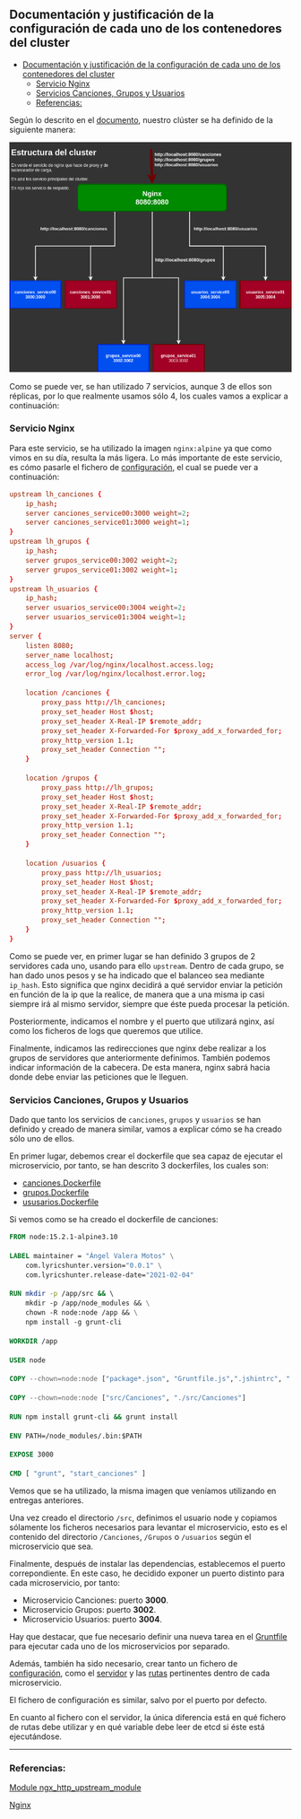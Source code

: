 ## Documentación y justificación de la configuración de cada uno de los contenedores del cluster

<!-- ![](../Img/ "") -->

- [Documentación y justificación de la configuración de cada uno de los contenedores del cluster](#documentación-y-justificación-de-la-configuración-de-cada-uno-de-los-contenedores-del-cluster)
  - [Servicio Nginx](#servicio-nginx)
  - [Servicios Canciones, Grupos y Usuarios](#servicios-canciones-grupos-y-usuarios)
  - [Referencias:](#referencias)

Según lo descrito en el [documento](./EstructuraCluster.md), nuestro clúster se ha definido de la siguiente manera:

![Estructura del cluster](../Img/Img_EstructuraCluster/estructuraCluster.png "Estructura del cluster")

Como se puede ver, se han utilizado 7 servicios, aunque 3 de ellos son réplicas, por lo que realmente usamos sólo 4, los cuales vamos a explicar a continuación:

### Servicio Nginx

Para este servicio, se ha utilizado la imagen `nginx:alpine` ya que como vimos en su día, resulta la más ligera.
Lo más importante de este servicio, es cómo pasarle el fichero de [configuración](../../Config/nginx/conf.d/nginx.conf), el cual se puede ver a continuación:

```conf
upstream lh_canciones {  
    ip_hash;          
    server canciones_service00:3000 weight=2;	
    server canciones_service01:3000 weight=1;
}
upstream lh_grupos {  
    ip_hash;
    server grupos_service00:3002 weight=2;	
    server grupos_service01:3002 weight=1;    
}
upstream lh_usuarios {   
    ip_hash;
    server usuarios_service00:3004 weight=2;	
    server usuarios_service01:3004 weight=1;  
}
server {
    listen 8080;
    server_name localhost;
    access_log /var/log/nginx/localhost.access.log;
    error_log /var/log/nginx/localhost.error.log;	           
    
    location /canciones {
        proxy_pass http://lh_canciones;
        proxy_set_header Host $host;
        proxy_set_header X-Real-IP $remote_addr;
        proxy_set_header X-Forwarded-For $proxy_add_x_forwarded_for;
        proxy_http_version 1.1;
        proxy_set_header Connection "";                    
    }

    location /grupos {
        proxy_pass http://lh_grupos;
        proxy_set_header Host $host;
        proxy_set_header X-Real-IP $remote_addr;
        proxy_set_header X-Forwarded-For $proxy_add_x_forwarded_for;
        proxy_http_version 1.1;
        proxy_set_header Connection "";                    
    }

    location /usuarios {
        proxy_pass http://lh_usuarios;
        proxy_set_header Host $host;
        proxy_set_header X-Real-IP $remote_addr;
        proxy_set_header X-Forwarded-For $proxy_add_x_forwarded_for;
        proxy_http_version 1.1;
        proxy_set_header Connection "";                    
    }
}
```

Como se puede ver, en primer lugar se han definido 3 grupos de 2 servidores cada uno, usando para ello `upstream`. Dentro de cada grupo, se han dado unos pesos y se ha indicado que el balanceo sea mediante `ip_hash`. Esto significa que nginx decidirá a qué servidor enviar la petición en función de la ip que la realice, de manera que a una misma ip casi siempre irá al mismo servidor, siempre que éste pueda procesar la petición.

Posteriormente, indicamos el nombre y el puerto que utilizará nginx, así como los ficheros de logs que queremos que utilice.

Finalmente, indicamos las redirecciones que nginx debe realizar a los grupos de servidores que anteriormente definimos. También podemos indicar información de la cabecera. De esta manera, nginx sabrá hacia donde debe enviar las peticiones que le lleguen.

### Servicios Canciones, Grupos y Usuarios

Dado que tanto los servicios de `canciones`, `grupos` y `usuarios` se han definido y creado de manera similar, vamos a explicar cómo se ha creado sólo uno de ellos.

En primer lugar, debemos crear el dockerfile que sea capaz de ejecutar el microservicio, por tanto, se han descrito 3 dockerfiles, los cuales son:

- [canciones.Dockerfile](../../canciones.Dockerfile)
- [grupos.Dockerfile](../../grupos.Dockerfile)
- [ususarios.Dockerfile](../../ususarios.Dockerfile)

Si vemos como se ha creado el dockerfile de canciones:

```Dockerfile
FROM node:15.2.1-alpine3.10

LABEL maintainer = "Ángel Valera Motos" \
    com.lyricshunter.version="0.0.1" \
    com.lyricshunter.release-date="2021-02-04" 

RUN mkdir -p /app/src && \       
    mkdir -p /app/node_modules && \
    chown -R node:node /app && \
    npm install -g grunt-cli 

WORKDIR /app

USER node 

COPY --chown=node:node ["package*.json", "Gruntfile.js",".jshintrc", "./"]

COPY --chown=node:node ["src/Canciones", "./src/Canciones"]

RUN npm install grunt-cli && grunt install

ENV PATH=/node_modules/.bin:$PATH

EXPOSE 3000

CMD [ "grunt", "start_canciones" ]
```
Vemos que se ha utilizado, la misma imagen que veníamos utilizando en entregas anteriores. 

Una vez creado el directorio `/src`, definimos el usuario node y copiamos sólamente los ficheros necesarios para levantar el microservicio, esto es el contenido del directorio `/Canciones`, `/Grupos` o `/usuarios` según el microservicio que sea. 

Finalmente, después de instalar las dependencias, establecemos el puerto correpondiente. En este caso, he decidido exponer un puerto distinto para cada microservicio, por tanto:

- Microservicio Canciones: puerto **3000**.
- Microservicio Grupos: puerto **3002**.
- Microservicio Usuarios: puerto **3004**.


Hay que destacar, que fue necesario definir una nueva tarea en el [Gruntfile](../../Gruntfile.js) para ejecutar cada uno de los microservicios por separado.

Además, también ha sido necesario, crear tanto un fichero de [configuración](../../src/Canciones/Config.js), como el [servidor](../../src/Canciones/server.js) y las [rutas](../../src/Canciones/routes/canciones.js) pertinentes dentro de cada microservicio.

El fichero de configuración es similar, salvo por el puerto por defecto.

En cuanto al fichero con el servidor, la única diferencia está en qué fichero de rutas debe utilizar y en qué variable debe leer de etcd si éste está ejecutándose.


---
### Referencias:

[Module ngx_http_upstream_module](http://nginx.org/en/docs/http/ngx_http_upstream_module.html#ip_hash)

[Nginx](http://nginx.org/)

[]()

[]()

[]()

[]()